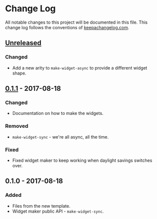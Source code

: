# Change Log
All notable changes to this project will be documented in this file. This change log follows the conventions of [keepachangelog.com](http://keepachangelog.com/).

## [Unreleased]
### Changed
- Add a new arity to `make-widget-async` to provide a different widget shape.

## [0.1.1] - 2017-08-18
### Changed
- Documentation on how to make the widgets.

### Removed
- `make-widget-sync` - we're all async, all the time.

### Fixed
- Fixed widget maker to keep working when daylight savings switches over.

## 0.1.0 - 2017-08-18
### Added
- Files from the new template.
- Widget maker public API - `make-widget-sync`.

[Unreleased]: https://github.com/your-name/benchmark-epidemic-messenger/compare/0.1.1...HEAD
[0.1.1]: https://github.com/your-name/benchmark-epidemic-messenger/compare/0.1.0...0.1.1
